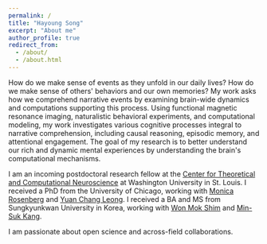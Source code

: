 ```yaml
---
permalink: /
title: "Hayoung Song"
excerpt: "About me"
author_profile: true
redirect_from: 
  - /about/
  - /about.html
---
```


How do we make sense of events as they unfold in our daily lives? How do we make sense of others' behaviors and our own memories? My work asks how we comprehend narrative events by examining brain-wide dynamics and computations supporting this process. Using functional magnetic resonance imaging, naturalistic behavioral experiments, and computational modeling, my work investigates various cognitive processes integral to narrative comprehension, including causal reasoning, episodic memory, and attentional engagement. The goal of my research is to better understand our rich and dynamic mental experiences by understanding the brain's computational mechanisms.

I am an incoming postdoctoral research fellow at the [Center for Theoretical and Computational Neuroscience](https://ctcn.wustl.edu/) at Washington University in St. Louis. I received a PhD from the University of Chicago, working with [Monica Rosenberg](https://cablab.uchicago.edu/) and [Yuan Chang Leong](https://mcnlab.uchicago.edu/). I received a BA and MS from Sungkyunkwan University in Korea, working with [Won Mok Shim](http://wshimlab.com/) and [Min-Suk Kang](https://sites.google.com/view/vcnlskku/vcnl-lab).

I am passionate about open science and across-field collaborations.
